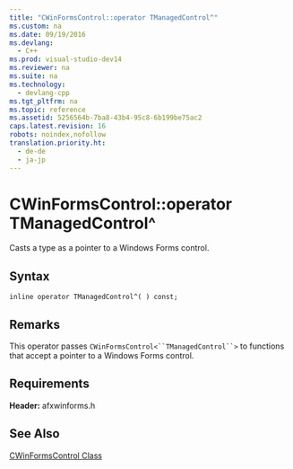 ```yaml
---
title: "CWinFormsControl::operator TManagedControl^"
ms.custom: na
ms.date: 09/19/2016
ms.devlang: 
  - C++
ms.prod: visual-studio-dev14
ms.reviewer: na
ms.suite: na
ms.technology: 
  - devlang-cpp
ms.tgt_pltfrm: na
ms.topic: reference
ms.assetid: 5256564b-7ba8-43b4-95c8-6b199be75ac2
caps.latest.revision: 16
robots: noindex,nofollow
translation.priority.ht: 
  - de-de
  - ja-jp
---
```

# CWinFormsControl::operator TManagedControl^
Casts a type as a pointer to a Windows Forms control.  
  
## Syntax  
  
```  
inline operator TManagedControl^( ) const;  
```  
  
## Remarks  
 This operator passes `CWinFormsControl<``TManagedControl``>` to functions that accept a pointer to a Windows Forms control.  
  
## Requirements  
 **Header:** afxwinforms.h  
  
## See Also  
 [CWinFormsControl Class](../vs140/CWinFormsControl-Class.md)